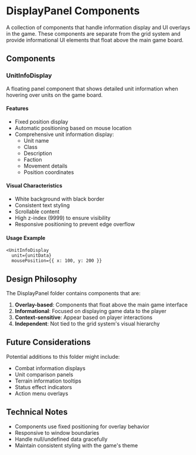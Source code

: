 # DisplayPanel Components

A collection of components that handle information display and UI overlays in the game. These components are separate from the grid system and provide informational UI elements that float above the main game board.

## Components

### UnitInfoDisplay

A floating panel component that shows detailed unit information when hovering over units on the game board.

#### Features
- Fixed position display
- Automatic positioning based on mouse location
- Comprehensive unit information display:
  - Unit name
  - Class
  - Description
  - Faction
  - Movement details
  - Position coordinates

#### Visual Characteristics
- White background with black border
- Consistent text styling
- Scrollable content
- High z-index (9999) to ensure visibility
- Responsive positioning to prevent edge overflow

#### Usage Example

```tsx
<UnitInfoDisplay
  unit={unitData}
  mousePosition={{ x: 100, y: 200 }}
```


## Design Philosophy

The DisplayPanel folder contains components that are:
1. **Overlay-based**: Components that float above the main game interface
2. **Informational**: Focused on displaying game data to the player
3. **Context-sensitive**: Appear based on player interactions
4. **Independent**: Not tied to the grid system's visual hierarchy

## Future Considerations

Potential additions to this folder might include:
- Combat information displays
- Unit comparison panels
- Terrain information tooltips
- Status effect indicators
- Action menu overlays

## Technical Notes
- Components use fixed positioning for overlay behavior
- Responsive to window boundaries
- Handle null/undefined data gracefully
- Maintain consistent styling with the game's theme